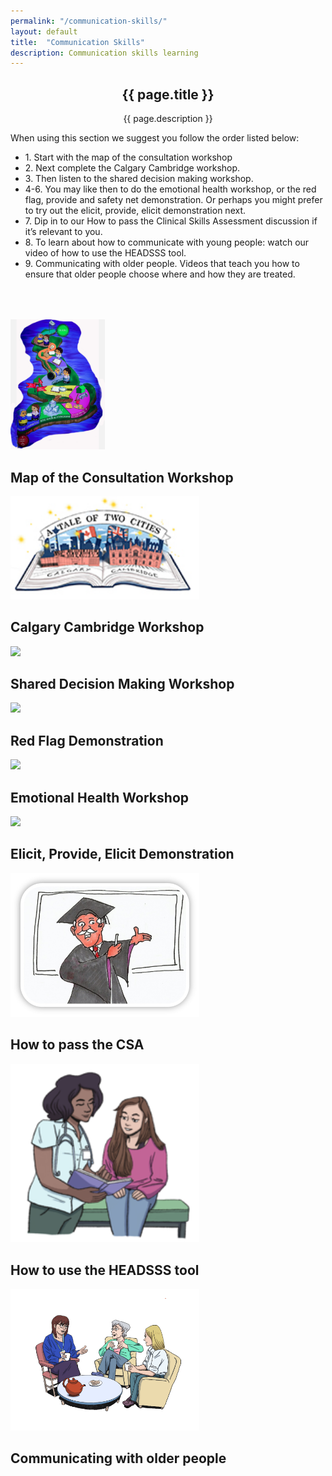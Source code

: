 ```yaml
---
permalink: "/communication-skills/"
layout: default
title:  "Communication Skills"
description: Communication skills learning
---
```


<section id="action" class="responsive">
        <div class="vertical-center">
             <div class="container">
                <div class="row">
                    <div class="action take-tour">
                            <center><h1 class="title">{{ page.title }}</h1>
                            <p>{{ page.description }}</p></center>
                    </div>
                </div>
            </div>
        </div>
   </section>

<section id="communication">
        <div class="container">
            <div class="row">
             
        
<p> When using this section we suggest you follow the order listed below:  
<ul>
    <li>1. Start with the map of the consultation workshop</li>
    <li>2. Next complete the Calgary Cambridge workshop.</li>
    <li>3. Then listen to the shared decision making workshop.</li>
    <li>4-6. You may like then to do the emotional health workshop, or the red flag, provide and safety net demonstration. Or perhaps you might prefer to try out the elicit, provide, elicit demonstration next.</li>
    <li>7. Dip in to our How to pass the Clinical Skills Assessment discussion if it’s relevant to you.</li>
    <li>8. To learn about how to communicate with young people: watch our video of how to use the HEADSSS tool.</li>
    <li>9. Communicating with older people. Videos that teach you how to ensure that older people choose where and how they are treated.</li>
</ul>
 </p>
        </div>
</div>
</section>

<section id="communication-skills">
        <div class="container" style="padding-top: 50px; padding-bottom: 50px">
            <div class="row h-50">
                <div class="col-md-4 text-center align-middle">
                    <a href="{{ '/map-of-the-consultation' }}">
                    <img src="/img/map_consultation2.jpg" width="30%"></a>
                    <h2>Map of the Consultation Workshop</h2>
                </div>
                <div class="col-md-4 text-center align-self-center">
                    <a href="{{ '/calgary-cambridge-model' }}">
                    <img src="/img/Calgary.jpg" width="60%"></a>
                    <h2>Calgary Cambridge Workshop</h2>
                </div>         
                <div class="col-md-4 text-center align-self-center">
                     <a href="{{ '/shared' }}">
                     <img src="/img/fairground.jpg" width="60%"></a>
                     <h2>Shared Decision Making Workshop</h2>
                </div>
            </div>
             <div class="row h-50">
                <div class="col-md-4 text-center align-middle">
                    <a href="{{ '/red-flags' }}">
                    <img src="/img/redflag.png" width="40%"></a>
                    <h2>Red Flag Demonstration</h2>
                </div>
                <div class="col-md-4 text-center align-middle">
                    <a href="{{ '/emotional' }}">
                    <img src="/img/Western.png" width="60%"></a>
                    <h2>Emotional Health Workshop</h2>
                </div> 
                <div class="col-md-4 text-center align-middle">
                    <a href="{{ '/elicit' }}">
                    <img src="/img/people.jpg" width="60%"></a>
                    <h2>Elicit, Provide, Elicit Demonstration</h2>
                </div>
            </div>
             <div class="row">
                <div class="col-md-4 text-center align-middle">
                    <a href="{{ '/CSA' }}">
                    <img src="/img/headmaster.jpg" width="60%"></a>
                    <h2>How to pass the CSA</h2>
                </div>
                <div class="col-md-4 text-center align-middle">
                    <a href="https://vimeo.com/410209797/91f54b9708" target="_blank">
                    <img src="/img/youngpeople.png" width="60%"></a> 
                    <h2>How to use the HEADSSS tool</h2>
                </div>
                <div class="col-md-4 text-center align-middle">
                    <a href="{{ '/older' }}">
                    <img src="/img/Dr_Jane_Hallpin_3.png" width="60%"></a>
                    <h2>Communicating with older people</h2>
                </div>
            </div>
        </div>
